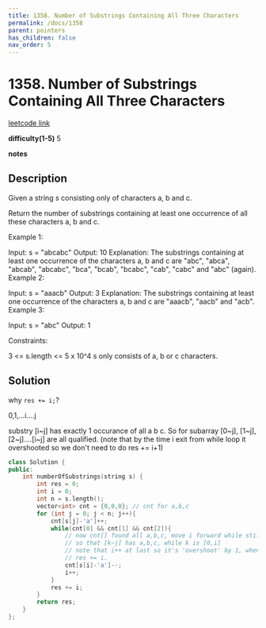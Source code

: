 ```yaml
---
title: 1358. Number of Substrings Containing All Three Characters
permalink: /docs/1358
parent: pointers
has_children: false
nav_order: 5
---
```

# 1358. Number of Substrings Containing All Three Characters
[leetcode link](https://leetcode.com/problems/number-of-substrings-containing-all-three-characters/)

**difficulty(1-5)** 
5

**notes**   


## Description
Given a string s consisting only of characters a, b and c.

Return the number of substrings containing at least one occurrence of all these characters a, b and c.

 

Example 1:

Input: s = "abcabc"
Output: 10
Explanation: The substrings containing at least one occurrence of the characters a, b and c are "abc", "abca", "abcab", "abcabc", "bca", "bcab", "bcabc", "cab", "cabc" and "abc" (again). 
Example 2:

Input: s = "aaacb"
Output: 3
Explanation: The substrings containing at least one occurrence of the characters a, b and c are "aaacb", "aacb" and "acb". 
Example 3:

Input: s = "abc"
Output: 1
 

Constraints:

3 <= s.length <= 5 x 10^4
s only consists of a, b or c characters.

## Solution
why `res += i;`?

0,1,...i....j

substry [i~j] has exactly 1 occurance of all a b c. So for subarray [0~j], [1~j],
[2~j]....[i~j] are all qualified. 
(note that by the time i exit from while loop it overshooted so we don't need to do 
res += i+1)

```c++
class Solution {
public:
    int numberOfSubstrings(string s) {
        int res = 0;
        int i = 0;
        int n = s.length();
        vector<int> cnt = {0,0,0}; // cnt for a,b,c
        for (int j = 0; j < n; j++){
            cnt[s[j]-'a']++;
            while(cnt[0] && cnt[1] && cnt[2]){
                // now cnt[] found all a,b,c, move i forward while still satisfying a,b,c
                // so that [k~j] has a,b,c, while k is [0,i]
                // note that i++ at last so it's 'overshoot' by 1, when calculating res, instead of res += (i-0+1), we use
                // res += i.
                cnt[s[i]-'a']--;
                i++;
            }
            res += i;
        }
        return res;
    }
};
```

<!-- 
Default label
{: .label }

Blue label
{: .label .label-blue }

Stable
{: .label .label-green }

New release
{: .label .label-purple }

Coming soon
{: .label .label-yellow }

Deprecated
{: .label .label-red } -->
